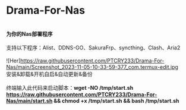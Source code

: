 # Drama-For-Nas
</br>**为你的Nas部署程序**</br>
</br>支持以下程序：Alist、DDNS-GO、SakuraFrp、syncthing、Clash、Aria2</br>
</br>![Her]https://raw.githubusercontent.com/PTCRY233/Drama-For-Nas/main/Screenshot_2023-11-05-10-33-59-377_com.termux-edit.jpg
</br>安装&卸载&开机自启&自动更新&备份</br>
</br>终端输入此代码来启动脚本：**wget -NO /tmp/start.sh https://raw.githubusercontent.com/PTCRY233/Drama-For-Nas/main/start.sh && chmod +x /tmp/start.sh && bash /tmp/start.sh** 
